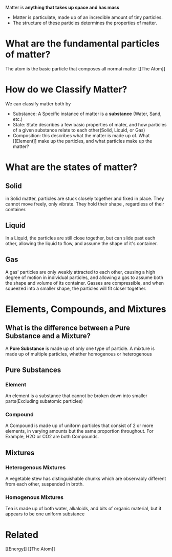 Matter is **anything that takes up space and has mass**
- Matter is particulate, made up of an incredible amount of tiny particles.
- The structure of these particles determines the properties of matter.
# What are the fundamental particles of matter?
The atom is the basic particle that composes all normal matter
[[The Atom]]

# How do we Classify Matter?
We can classify matter both by
- Substance: A Specific instance of matter is a **substance** (Water, Sand, etc.)
- State: State describes a few basic properties of mater, and how particles of a given substance relate to each other(Solid, Liquid, or Gas)
- Composition: this describes what the matter is made up of. What [[Element]] make up the particles, and what particles make up the matter?
# What are the states of matter?

## Solid
in Solid matter, particles are stuck closely together and fixed in place. They cannot move freely, only vibrate. They hold their shape , regardless of their container. 

## Liquid 
In a Liquid, the particles are still close together, but can slide past each other, allowing the liquid to flow, and assume the shape of it's container.

## Gas
A gas' particles are only weakly attracted to each other, causing a high degree of motion in individual particles, and allowing a gas to assume both the shape and volume of its container. Gasses are compressible, and when squeezed into a smaller shape, the particles will fit closer together. 


# Elements, Compounds, and Mixtures

## What is the difference between a Pure Substance and a Mixture?
A **Pure Substance** is made up of only one type of particle. A mixture is made up of multiple particles, whether homogenous or heterogenous

## Pure Substances 
### Element
An element is a substance that cannot be broken down into smaller parts(Excluding subatomic particles)
### Compound
A Compound is made up of uniform particles that consist of 2 or more elements, in varying amounts but the same proportion throughout. For Example, H2O or CO2 are both Compounds. 

## Mixtures
### Heterogenous Mixtures
A vegetable stew has distinguishable chunks which are observably different from each other, suspended in broth.

### Homogenous Mixtures
Tea is made up of both water, alkaloids, and bits of organic material, but it appears to be one uniform substance



# Related
[[Energy]]
[[The Atom]]